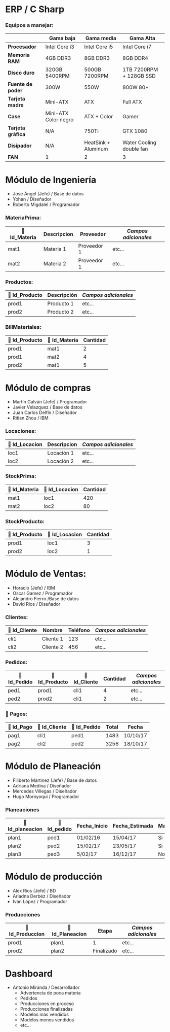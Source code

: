 # ERP / C Sharp

### Equipos a manejar:

| | Gama baja | Gama media | Gama Alta |
| --- | --- | --- | --- |
| **Procesador** | Intel Core i3 | Intel Core i5 | Intel Core i7 |
| **Memoria RAM** | 4GB DDR3 | 8GB DDR3 | 8GB DDR4 |
| **Disco duro** | 320GB 5400RPM | 500GB 7200RPM | 1TB 7200RPM + 128GB SSD |
| **Fuente de poder** | 300W | 550W | 800W 80+ |
| **Tarjeta madre** | Mini-ATX | ATX | Full ATX |
| **Case** | Mini-ATX Color negro | ATX * Color | Gamer |
| **Tarjeta gráfica** | N/A | 750Ti | GTX 1080 |
| **Disipador** | N/A | HeatSink + Aluminum | Water Cooling double fan |
| **FAN** | 1 | 2 | 3 |

# Módulo de Ingeniería

- Jose Ángel (Jefe) / Base de datos
- Yohan / Diseñador
- Roberto Migdalel / Programador

### MateriaPrima:
:key: Id_Materia | Descripcion | Proveedor | _Campos adicionales_
--- | --- | --- | ---
mat1 | Materia 1 | Proveedor 1 | etc...
mat2 | Materia 2 | Proveedor 1 | etc...

### Productos:
:key: Id_Producto | Descripción | _Campos adicionales_
--- | --- | ---
prod1 | Producto 1 | etc...
prod2 | Producto 2 | etc...

### BillMateriales:
:link: Id_Producto | :link: Id_Materia | Cantidad
--- | --- | ---
prod1 | mat1 | 2
prod1 | mat2 | 4
prod2 | mat1 | 5

# Módulo de compras
- Martín Galván (Jefe) / Programador
- Javier Velazquez / Base de datos
- Juan Carlos Delfín / Diseñador
- Ritian Zhou / IBM

### Locaciones:
:key: Id_Locacion | Descripcion | _Campos adicionales_
--- | --- | ---
loc1 | Locación 1 | etc...
loc2 | Locación 2 | etc...

### StockPrima:
:link: Id_Materia | :link: Id_Locacion | Cantidad
--- | --- | ---
mat1 | loc1 | 420
mat2 | loc2 | 80

### StockProducto:
:link: Id_Producto | :link: Id_Locacion | Cantidad
--- | --- | ---
prod1 | loc1 | 3
prod2 | loc2 | 1


# Módulo de Ventas:
- Horacio (Jefe) / IBM
- Oscar Gamez / Programador
- Alejandro Fierro /Base de datos
- David Rios / Diseñador

### Clientes:
:key: Id_Cliente | Nombre | Teléfono | _Campos adicionales_
--- | --- | --- | ---
cli1 | Cliente 1 | 123 | etc...
cli2 | Cliente 2 | 456 | etc...

### Pedidos:
:key: Id_Pedido | :link: Id_Producto | :link: Id_Cliente | Cantidad | _Campos adicionales_
--- | --- | --- | --- | ---
ped1 | prod1 | cli1 | 4 | etc...
ped2 | prod2 | cli1 | 2 | etc...

### :construction: Pagos:
:key: Id_Pago | :link: Id_Cliente | :link: Id_Pedido | Total | Fecha
--- | --- | --- | --- | ---
pag1 | cli1 | ped1 | 1483 | 10/10/17
pag2 | cli2 | ped2 | 3256 | 18/10/17

# Módulo de Planeación
- Filiberto Martinez (Jefe) / Base de datos
- Adriana Medina / Diseñador
- Mercedes Villegas / Diseñador
- Hugo Moroyoqui / Programador

### Planeaciones
:key: Id_planeacion | :link: Id_pedido | Fecha_Inicio | Fecha_Estimada | MaterialCompleto | _Campos adicionales_
--- | --- | --- | --- | --- | ---
plan1 | ped1 | 01/02/16 | 15/04/17 | Si | etc...
plan2 | ped2 | 15/02/17 | 23/05/17 | Si | etc...
plan3 | ped3 | 5/02/17 | 16/12/17 | No | etc...

# Módulo de producción
- Alex Rios (Jefe) / BD
- Ariadna Derbéz / Diseñador
- Iván López / Programador

### Producciones
:key: Id_Produccion | :link: Id_Planeacion | Etapa | _Campos adicionales_
--- | --- | --- | ---
prod1 | plan1 | 1 | etc...
prod2 | plan2 | Finalizado | etc...


# Dashboard
- Antonio Miranda / Desarrollador
  * Advertencia de poca materia
  * Pedidos
  * Producciones en proceso
  * Producciones finalizadas
  * Modelos más vendidos
  * Modelos menos vendidos
  * etc...
